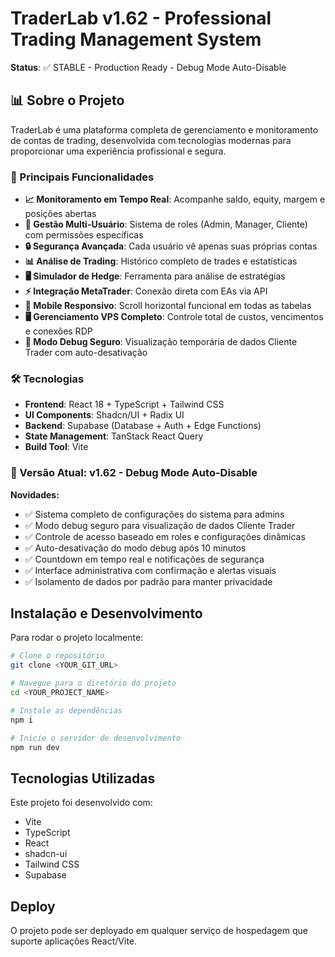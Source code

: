 
# TraderLab v1.62 - Professional Trading Management System

**Status**: ✅ STABLE - Production Ready - Debug Mode Auto-Disable

## 📊 Sobre o Projeto

TraderLab é uma plataforma completa de gerenciamento e monitoramento de contas de trading, desenvolvida com tecnologias modernas para proporcionar uma experiência profissional e segura.

### 🚀 Principais Funcionalidades

- **📈 Monitoramento em Tempo Real**: Acompanhe saldo, equity, margem e posições abertas
- **👥 Gestão Multi-Usuário**: Sistema de roles (Admin, Manager, Cliente) com permissões específicas
- **🔒 Segurança Avançada**: Cada usuário vê apenas suas próprias contas
- **📊 Análise de Trading**: Histórico completo de trades e estatísticas
- **🖥️ Simulador de Hedge**: Ferramenta para análise de estratégias
- **⚡ Integração MetaTrader**: Conexão direta com EAs via API
- **📱 Mobile Responsivo**: Scroll horizontal funcional em todas as tabelas
- **🖥️ Gerenciamento VPS Completo**: Controle total de custos, vencimentos e conexões RDP
- **🔧 Modo Debug Seguro**: Visualização temporária de dados Cliente Trader com auto-desativação

### 🛠️ Tecnologias

- **Frontend**: React 18 + TypeScript + Tailwind CSS
- **UI Components**: Shadcn/UI + Radix UI
- **Backend**: Supabase (Database + Auth + Edge Functions)
- **State Management**: TanStack React Query
- **Build Tool**: Vite

### 🎯 Versão Atual: v1.62 - Debug Mode Auto-Disable

**Novidades:**
- ✅ Sistema completo de configurações do sistema para admins
- ✅ Modo debug seguro para visualização de dados Cliente Trader
- ✅ Controle de acesso baseado em roles e configurações dinâmicas
- ✅ Auto-desativação do modo debug após 10 minutos
- ✅ Countdown em tempo real e notificações de segurança
- ✅ Interface administrativa com confirmação e alertas visuais
- ✅ Isolamento de dados por padrão para manter privacidade

## Instalação e Desenvolvimento

Para rodar o projeto localmente:

```sh
# Clone o repositório
git clone <YOUR_GIT_URL>

# Navegue para o diretório do projeto
cd <YOUR_PROJECT_NAME>

# Instale as dependências
npm i

# Inicie o servidor de desenvolvimento
npm run dev
```

## Tecnologias Utilizadas

Este projeto foi desenvolvido com:

- Vite
- TypeScript
- React
- shadcn-ui
- Tailwind CSS
- Supabase

## Deploy

O projeto pode ser deployado em qualquer serviço de hospedagem que suporte aplicações React/Vite.
